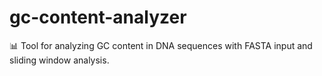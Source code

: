 # gc-content-analyzer
📊 Tool for analyzing GC content in DNA sequences with FASTA input and sliding window analysis.
